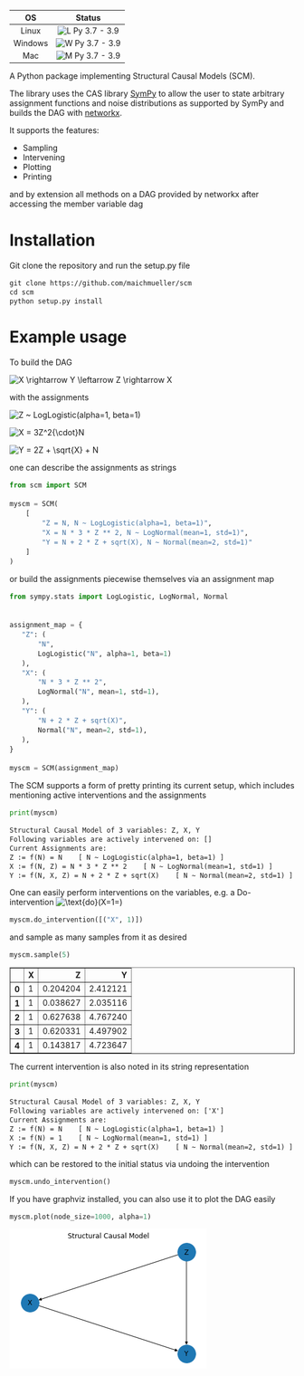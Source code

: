 | OS        |  Status |
| :-------------: |:-------------:|
| Linux       | ![L Py 3.7 - 3.9](https://github.com/maichmueller/scm/workflows/L%20Py%203.7%20-%203.9/badge.svg)    |
| Windows | ![W Py 3.7 - 3.9](https://github.com/maichmueller/scm/workflows/W%20Py%203.7%20-%203.9/badge.svg) |
| Mac | ![M Py 3.7 - 3.9](https://github.com/maichmueller/scm/workflows/M%20Py%203.7%20-%203.9/badge.svg) |

A Python package implementing Structural Causal Models (SCM).

The library uses the CAS library [SymPy](https://github.com/sympy/sympy) to allow the user to state arbitrary assignment functions and noise distributions as supported by SymPy and builds the DAG with [networkx](https://github.com/networkx/networkx).

It supports the features:
  - Sampling
  - Intervening
  - Plotting
  - Printing

 and by extension all methods on a DAG provided by networkx after accessing the member variable dag

# Installation
Git clone the repository and run the setup.py file
```
git clone https://github.com/maichmueller/scm
cd scm
python setup.py install
```

# Example usage

To build the DAG

![X \rightarrow Y \leftarrow Z \rightarrow X](https://latex.codecogs.com/svg.latex?&space;X{\rightarrow}{Y}{\leftarrow}{Z}{\rightarrow}X)


with the assignments

![Z ~ LogLogistic(alpha=1, beta=1)](https://latex.codecogs.com/svg.latex?&space;Z\sim\text{LogLogistic}(\alpha=1,\beta=1))

![X = 3Z^2{\cdot}N](https://latex.codecogs.com/svg.latex?&space;X={3Z^2}{\cdot}N\quad[N=\text{LogNormal}(\mu=1,\sigma=1)])

![Y = 2Z + \sqrt{X} + N](https://latex.codecogs.com/svg.latex?&space;Y=2Z+\sqrt{X}+N\quad[N=\text{Normal}(\mu=2,\sigma=1)])

one can describe the assignments as strings


```python
from scm import SCM

myscm = SCM(
    [
        "Z = N, N ~ LogLogistic(alpha=1, beta=1)",
        "X = N * 3 * Z ** 2, N ~ LogNormal(mean=1, std=1)",
        "Y = N + 2 * Z + sqrt(X), N ~ Normal(mean=2, std=1)"
    ]
)
```

or build the assignments piecewise themselves via an assignment map


```python
from sympy.stats import LogLogistic, LogNormal, Normal


assignment_map = {
   "Z": (
       "N",
       LogLogistic("N", alpha=1, beta=1)
   ),
   "X": (
       "N * 3 * Z ** 2",
       LogNormal("N", mean=1, std=1),
   ),
   "Y": (
       "N + 2 * Z + sqrt(X)",
       Normal("N", mean=2, std=1),
   ),
}

myscm = SCM(assignment_map)
```

The SCM supports a form of pretty printing its current setup, which includes mentioning active interventions
and the assignments


```python
print(myscm)
```

    Structural Causal Model of 3 variables: Z, X, Y
    Following variables are actively intervened on: []
    Current Assignments are:
    Z := f(N) = N	 [ N ~ LogLogistic(alpha=1, beta=1) ]
    X := f(N, Z) = N * 3 * Z ** 2	 [ N ~ LogNormal(mean=1, std=1) ]
    Y := f(N, X, Z) = N + 2 * Z + sqrt(X)	 [ N ~ Normal(mean=2, std=1) ]


One can easily perform interventions on the variables, e.g. a Do-intervention ![\text{do}(X=1=)](https://latex.codecogs.com/svg.latex?&space;\text{do}(X=1))


```python
myscm.do_intervention([("X", 1)])
```

and sample as many samples from it as desired


```python
myscm.sample(5)
```

<div>
<style scoped>
    .dataframe tbody tr th:only-of-type {
        vertical-align: middle;
    }

    .dataframe tbody tr th {
        vertical-align: top;
    }

    .dataframe thead th {
        text-align: right;
    }
</style>
<table border="1" class="dataframe">
  <thead>
    <tr style="text-align: right;">
      <th></th>
      <th>X</th>
      <th>Z</th>
      <th>Y</th>
    </tr>
  </thead>
  <tbody>
    <tr>
      <th>0</th>
      <td>1</td>
      <td>0.204204</td>
      <td>2.412121</td>
    </tr>
    <tr>
      <th>1</th>
      <td>1</td>
      <td>0.038627</td>
      <td>2.035116</td>
    </tr>
    <tr>
      <th>2</th>
      <td>1</td>
      <td>0.627638</td>
      <td>4.767240</td>
    </tr>
    <tr>
      <th>3</th>
      <td>1</td>
      <td>0.620331</td>
      <td>4.497902</td>
    </tr>
    <tr>
      <th>4</th>
      <td>1</td>
      <td>0.143817</td>
      <td>4.723647</td>
    </tr>
  </tbody>
</table>
</div>



The current intervention is also noted in its string representation


```python
print(myscm)
```

    Structural Causal Model of 3 variables: Z, X, Y
    Following variables are actively intervened on: ['X']
    Current Assignments are:
    Z := f(N) = N	 [ N ~ LogLogistic(alpha=1, beta=1) ]
    X := f(N) = 1	 [ N ~ LogNormal(mean=1, std=1) ]
    Y := f(N, X, Z) = N + 2 * Z + sqrt(X)	 [ N ~ Normal(mean=2, std=1) ]


which can be restored to the initial status via undoing the intervention


```python
myscm.undo_intervention()
```

If you have graphviz installed, you can also use it to plot the DAG easily

```python
myscm.plot(node_size=1000, alpha=1)
```

![example_plot](docs/images/example_plot.png)
